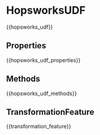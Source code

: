 # HopsworksUDF

{{hopsworks_udf}}

## Properties

{{hopsworks_udf_properties}}

## Methods

{{hopsworks_udf_methods}}

## TransformationFeature

{{transformation_feature}}
